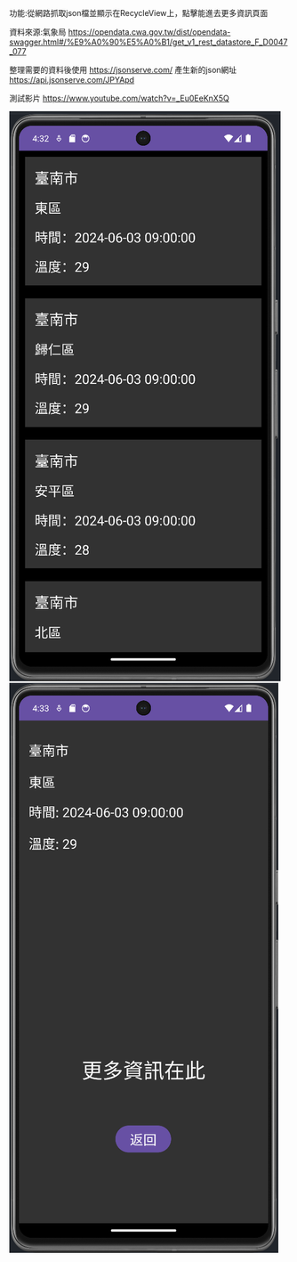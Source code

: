 功能:從網路抓取json檔並顯示在RecycleView上，點擊能進去更多資訊頁面

資料來源:氣象局 https://opendata.cwa.gov.tw/dist/opendata-swagger.html#/%E9%A0%90%E5%A0%B1/get_v1_rest_datastore_F_D0047_077

整理需要的資料後使用 https://jsonserve.com/ 產生新的json網址  https://api.jsonserve.com/JPYApd

測試影片 https://www.youtube.com/watch?v=_Eu0EeKnX5Q

![image](https://github.com/Hsieh-Hank/finalproject/blob/master/%E8%9E%A2%E5%B9%95%E6%93%B7%E5%8F%96%E7%95%AB%E9%9D%A2%202024-06-05%20003317.png)
![image](https://github.com/Hsieh-Hank/finalproject/blob/master/%E8%9E%A2%E5%B9%95%E6%93%B7%E5%8F%96%E7%95%AB%E9%9D%A2%202024-06-05%20003329.png)

